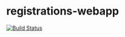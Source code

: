 # registrations-webapp
[![Build Status](https://travis-ci.org/xhanti-fatyela/registrations-webapp.svg?branch=master)](https://travis-ci.org/xhanti-fatyela/registrations-webapp)